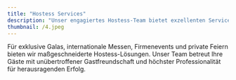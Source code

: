 ```yaml
---
title: "Hostess Services"
description: "Unser engagiertes Hostess-Team bietet exzellenten Service und ein unvergessliches Erlebnis, um Ihr Event perfekt zu machen."
thumbnail: /4.jpeg
---
```


Für exklusive Galas, internationale Messen, Firmenevents und private Feiern bieten wir maßgeschneiderte Hostess-Lösungen. Unser Team betreut Ihre Gäste mit unübertroffener Gastfreundschaft und höchster Professionalität für herausragenden Erfolg.

